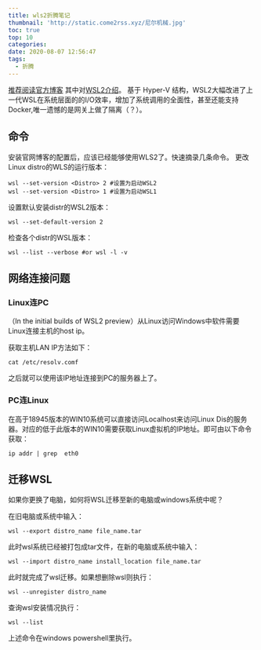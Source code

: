 ```yaml
---
title: wls2折腾笔记
thumbnail: 'http://static.come2rss.xyz/尼尔机械.jpg'
toc: true
top: 10
categories:
date: 2020-08-07 12:56:47
tags:
  - 折腾
---
```


[推荐阅读官方博客](https://docs.microsoft.com/en-us/windows/wsl/about) 其中对[WSL2介绍](https://docs.microsoft.com/en-us/windows/wsl/wsl2-index)。
基于 Hyper-V 结构，WSL2大幅改进了上一代WSL在系统层面的的I/O效率，增加了系统调用的全面性，甚至还能支持Docker,唯一遗憾的是网关上做了隔离（？）。

<!-- more -->

## 命令

安装官网博客的配置后，应该已经能够使用WLS2了。快速摘录几条命令。
更改Linux distro的WLS的运行版本：

```
wsl --set-version <Distro> 2 #设置为启动WSL2
wsl --set-version <Distro> 1 #设置为启动WSL1
```

设置默认安装distr的WSL2版本：

```
wsl --set-default-version 2
```

检查各个distr的WSL版本：

```
wsl --list --verbose #or wsl -l -v
```

## 网络连接问题

### Linux连PC

（In the initial builds of WSL2 preview）从Linux访问Windows中软件需要Linux连接主机的host ip。

获取主机LAN IP方法如下：

```
cat /etc/resolv.comf
```

之后就可以使用该IP地址连接到PC的服务器上了。

### PC连Linux

在高于18945版本的WIN10系统可以直接访问Localhost来访问Linux Dis的服务器。对应的低于此版本的WIN10需要获取Linux虚拟机的IP地址。即可由以下命令获取：

```
ip addr | grep  eth0
```

## 迁移WSL
如果你更换了电脑，如何将WSL迁移至新的电脑或windows系统中呢？

在旧电脑或系统中输入：

```shelll
wsl --export distro_name file_name.tar
```

此时wsl系统已经被打包成tar文件，在新的电脑或系统中输入：
```shelll
wsl --import distro_name install_location file_name.tar
```

此时就完成了wsl迁移。如果想删除wsl则执行：
```shelll
wsl --unregister distro_name
```

查询wsl安装情况执行：

```shelll
wsl --list
```
上述命令在windows powershell里执行。